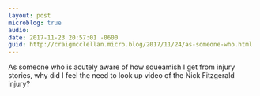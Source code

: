 ```yaml
---
layout: post
microblog: true
audio: 
date: 2017-11-23 20:57:01 -0600
guid: http://craigmcclellan.micro.blog/2017/11/24/as-someone-who.html
---
```

As someone who is acutely aware of how squeamish I get from injury stories, why did I feel the need to look up video of the Nick Fitzgerald injury?
